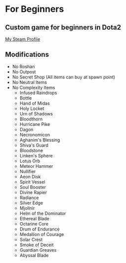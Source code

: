 # For Beginners
## Custom game for beginners in Dota2

[My Steam Profile](https://steamcommunity.com/id/aoisensi)

## Modifications

- No Roshan
- No Outpost
- No Secret Shop (All items can buy at spawn point)
- No Neutral Items
- No Complexity Items
  - Infused Raindrops
  - Bottle
  - Hand of Midas
  - Holy Locket
  - Urn of Shadows
  - Bloodthorn
  - Hurricane Pike
  - Dagon
  - Necronomicon
  - Aghanim's Blessing
  - Shiva's Guard
  - Bloodstone
  - Linken's Sphere
  - Lotus Orb
  - Meteor Hammer
  - Nullifier
  - Aeon Disk
  - Spirit Vessel
  - Soul Booster
  - Divine Rapier
  - Radiance
  - Silver Edge
  - Mjollnir
  - Helm of the Dominator
  - Ethereal Blade
  - Octarine Core
  - Drum of Endurance
  - Medallion of Courage
  - Solar Crest
  - Smoke of Deceit
  - Guardian Greaves
  - Abyssal Blade